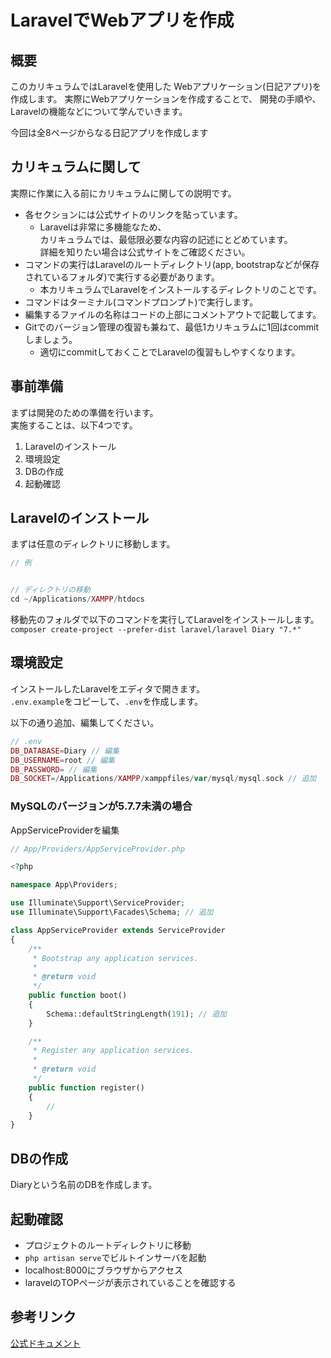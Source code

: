 # LaravelでWebアプリを作成

## 概要
このカリキュラムではLaravelを使用した
Webアプリケーション(日記アプリ)を作成します。
実際にWebアプリケーションを作成することで、
開発の手順や、Laravelの機能などについて学んでいきます。

今回は全8ページからなる日記アプリを作成します

## カリキュラムに関して
実際に作業に入る前にカリキュラムに関しての説明です。  
- 各セクションには公式サイトのリンクを貼っています。
  - Laravelは非常に多機能なため、  
    カリキュラムでは、最低限必要な内容の記述にとどめています。  
    詳細を知りたい場合は公式サイトをご確認ください。
- コマンドの実行はLaravelのルートディレクトリ(app, bootstrapなどが保存されているフォルダ)で実行する必要があります。 
  - 本カリキュラムでLaravelをインストールするディレクトリのことです。   
- コマンドはターミナル(コマンドプロンプト)で実行します。  
- 編集するファイルの名称はコードの上部にコメントアウトで記載してます。  
- Gitでのバージョン管理の復習も兼ねて、最低1カリキュラムに1回はcommitしましょう。
  - 適切にcommitしておくことでLaravelの復習もしやすくなります。

## 事前準備
まずは開発のための準備を行います。  
実施することは、以下4つです。    
1. Laravelのインストール
2. 環境設定
3. DBの作成
4. 起動確認

## Laravelのインストール

まずは任意のディレクトリに移動します。  
```php
// 例


// ディレクトリの移動
cd ~/Applications/XAMPP/htdocs
```

移動先のフォルダで以下のコマンドを実行してLaravelをインストールします。  
`composer create-project --prefer-dist laravel/laravel Diary "7.*"`

## 環境設定
インストールしたLaravelをエディタで開きます。  
`.env.example`をコピーして、`.env`を作成します。

以下の通り追加、編集してください。
```php
// .env
DB_DATABASE=Diary // 編集
DB_USERNAME=root // 編集
DB_PASSWORD= // 編集
DB_SOCKET=/Applications/XAMPP/xamppfiles/var/mysql/mysql.sock // 追加
```

### MySQLのバージョンが5.7.7未満の場合
AppServiceProviderを編集
```php
// App/Providers/AppServiceProvider.php

<?php

namespace App\Providers;

use Illuminate\Support\ServiceProvider;
use Illuminate\Support\Facades\Schema; // 追加

class AppServiceProvider extends ServiceProvider
{
    /**
     * Bootstrap any application services.
     *
     * @return void
     */
    public function boot()
    {
        Schema::defaultStringLength(191); // 追加
    }

    /**
     * Register any application services.
     *
     * @return void
     */
    public function register()
    {
        //
    }
}

```

## DBの作成
Diaryという名前のDBを作成します。  

## 起動確認
- プロジェクトのルートディレクトリに移動
- `php artisan serve`でビルトインサーバを起動
- localhost:8000にブラウザからアクセス
- laravelのTOPページが表示されていることを確認する

## 参考リンク
[公式ドキュメント](https://readouble.com/laravel/7.x/ja/installation.html)
